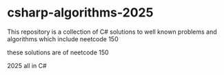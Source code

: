 # csharp-algorithms-2025

This repository is a collection of C# solutions to well known problems and algorithms which include neetcode 150

these solutions are of neetcode 150

2025
all in C#